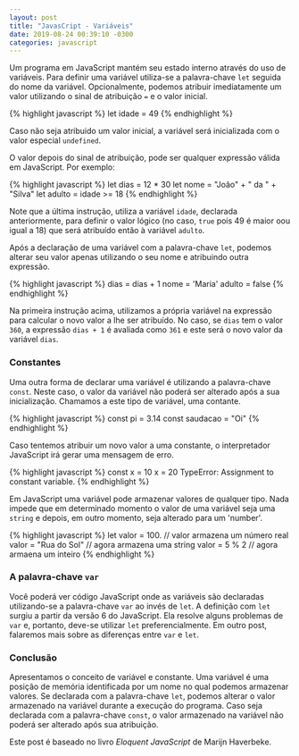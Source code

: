 ```yaml
---
layout: post
title: "JavasCript - Variáveis"
date: 2019-08-24 00:39:10 -0300
categories: javascript
---
```


Um programa em JavaScript mantém seu estado interno através do uso de variáveis.
Para definir uma variável utiliza-se a palavra-chave `let` seguida do nome da variável. Opcionalmente, podemos atribuir imediatamente um valor utilizando o sinal de atribuição `=` e o valor inicial.

{% highlight javascript %}
let idade = 49
{% endhighlight %}

Caso não seja atribuido um valor inicial, a variável será inicializada com o valor especial `undefined`.

O valor depois do sinal de atribuição, pode ser qualquer expressão válida em JavaScript. Por exemplo:

{% highlight javascript %}
let dias = 12 * 30
let nome = "João" + " da " + "Silva"
let adulto = idade >= 18
{% endhighlight %}

Note que a última instrução, utiliza a variável `idade`, declarada anteriormente, para definir o valor lógico (no caso, `true` pois 49 é maior oou igual a 18) que será atribuído então à variável `adulto`.

Após a declaração de uma variável com a palavra-chave `let`, podemos alterar seu valor apenas utilizando o seu nome e atribuindo outra expressão.

{% highlight javascript %}
dias = dias + 1
nome = 'Maria'
adulto = false
{% endhighlight %}

Na primeira instrução acima, utilizamos a própria variável na expressão para calcular o novo valor a lhe ser atribuído. No caso, se `dias` tem o valor `360`, a expressão `dias + 1` é avaliada como `361` e este será o novo valor da variável `dias`. 

### Constantes

Uma outra forma de declarar uma variável é utilizando a palavra-chave `const`. Neste caso, o valor da variável não poderá ser alterado após a sua inicialização. Chamamos a este tipo de variável, uma contante.

{% highlight javascript %}
const pi = 3.14
const saudacao = "Oi"
{% endhighlight %}

Caso tentemos atribuir um novo valor a uma constante, o interpretador JavaScript irá gerar uma mensagem de erro.

{% highlight javascript %}
const x = 10
x = 20
TypeError: Assignment to constant variable.
{% endhighlight %}

Em JavaScript uma variável pode armazenar valores de qualquer tipo. Nada impede que em determinado momento o valor de uma variável seja uma `string` e depois, em outro momento, seja alterado para um 'number'.

{% highlight javascript %}
let valor = 100.        // valor armazena um número real
valor = "Rua do Sol"    // agora armazena uma string
valor = 5 % 2           // agora armaena um inteiro
{% endhighlight %}

### A palavra-chave `var`

Você poderá ver código JavaScript onde as variáveis são declaradas utilizando-se a palavra-chave `var` ao invés de `let`. A definição com `let` surgiu a partir da versão 6 do JavaScript. Ela resolve alguns problemas de `var` e, portanto, deve-se utilizar `let` preferencialmente. Em outro post, falaremos mais sobre as diferenças entre `var` e `let`.  

### Conclusão

Apresentamos o conceito de variável e constante. Uma variável é uma posição de memória identificada por um nome no qual podemos armazenar valores. Se declarada com a palavra-chave `let`, podemos alterar o valor armazenado na variável durante a execução do programa. Caso seja declarada com a palavra-chave `const`, o valor armazenado na variável não poderá ser alterado após sua atribuição.

Este post é baseado no livro _Eloquent JavaScript_ de Marijn Haverbeke.
